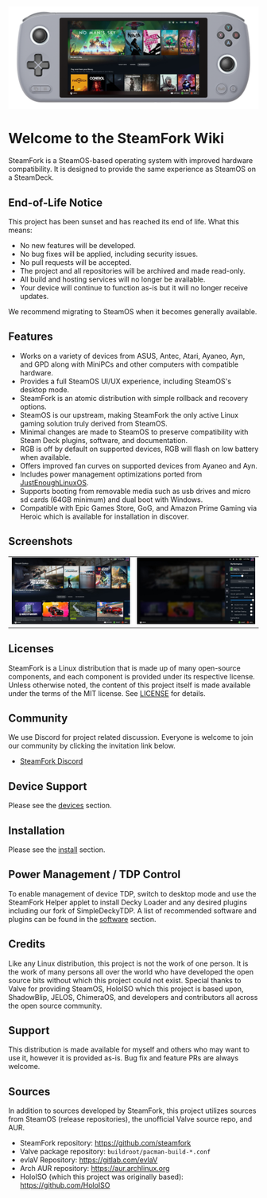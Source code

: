 <div class="preview-container">
  <img class="off-glb" src="_inc/images/preview.png"/>
</div>

# Welcome to the SteamFork Wiki

SteamFork is a SteamOS-based operating system with improved hardware compatibility.  It is designed to provide the same experience as SteamOS on a SteamDeck.

## End-of-Life Notice

This project has been sunset and has reached its end of life. What this means:

- No new features will be developed.
- No bug fixes will be applied, including security issues.
- No pull requests will be accepted.
- The project and all repositories will be archived and made read-only.
- All build and hosting services will no longer be available.
- Your device will continue to function as-is but it will no longer receive updates.

We recommend migrating to SteamOS when it becomes generally available.

## Features
* Works on a variety of devices from ASUS, Antec, Atari, Ayaneo, Ayn, and GPD along with MiniPCs and other computers with compatible hardware.
* Provides a full SteamOS UI/UX experience, including SteamOS's desktop mode.
* SteamFork is an atomic distribution with simple rollback and recovery options.
* SteamOS is our upstream, making SteamFork the only active Linux gaming solution truly derived from SteamOS.
* Minimal changes are made to SteamOS to preserve compatibility with Steam Deck plugins, software, and documentation.
* RGB is off by default on supported devices, RGB will flash on low battery when available.
* Offers improved fan curves on supported devices from Ayaneo and Ayn.
* Includes power management optimizations ported from [JustEnoughLinuxOS](https://github.com/JustEnoughLinuxOS).
* Supports booting from removable media such as usb drives and micro sd cards (64GB minimum) and dual boot with Windows.
* Compatible with Epic Games Store, GoG, and Amazon Prime Gaming via Heroic which is available for installation in discover.

## Screenshots
<table>
  <tr>
    <td><img src="https://raw.githubusercontent.com/SteamFork/.github/main/profile/.images/20240609-max-1.jpg"/></td>
    <td><img src="https://raw.githubusercontent.com/SteamFork/.github/main/profile/.images/20240609-max-2.jpg"/></td>
  </tr>
</table>

## Licenses
SteamFork is a Linux distribution that is made up of many open-source components, and each component is provided under its respective license.  Unless otherwise noted, the content of this project itself is made available under the terms of the MIT license.  See [LICENSE](LICENSE) for details.

## Community
We use Discord for project related discussion.  Everyone is welcome to join our community by clicking the invitation link below.

* [SteamFork Discord](https://discord.gg/AQ5rtQstCf)

## Device Support

Please see the [devices](../devices) section.

## Installation

Please see the [install](../play/install) section.

## Power Management / TDP Control

To enable management of device TDP, switch to desktop mode and use the SteamFork Helper applet to install Decky Loader and any desired plugins including our fork of SimpleDeckyTDP.  A list of recommended software and plugins can be found in the [software](../play/verified-software) section.

## Credits

Like any Linux distribution, this project is not the work of one person.  It is the work of many persons all over the world who have developed the open source bits without which this project could not exist.  Special thanks to Valve for providing SteamOS, HoloISO which this project is based upon, ShadowBlip, JELOS, ChimeraOS, and developers and contributors all across the open source community.

## Support
This distribution is made available for myself and others who may want to use it, however it is provided as-is.  Bug fix and feature PRs are always welcome.

## Sources
In addition to sources developed by SteamFork, this project utilizes sources from SteamOS (release repositories), the unofficial Valve source repo, and AUR.

* SteamFork repository: https://github.com/steamfork
* Valve package repository: `buildroot/pacman-build-*.conf`
* evlaV Repository: https://gitlab.com/evlaV
* Arch AUR repository: https://aur.archlinux.org
* HoloISO (which this project was originally based): https://github.com/HoloISO
